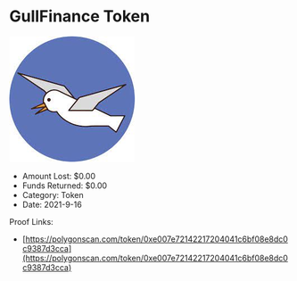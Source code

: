 # GullFinance Token
![GullFinance Token](/rektimages/GullFinance-Token.png)
- Amount Lost: $0.00
- Funds Returned: $0.00
- Category: Token
- Date: 2021-9-16



Proof Links:
- [https://polygonscan.com/token/0xe007e72142217204041c6bf08e8dc0c9387d3cca](https://polygonscan.com/token/0xe007e72142217204041c6bf08e8dc0c9387d3cca)


